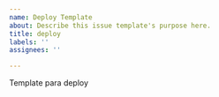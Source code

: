 ```yaml
---
name: Deploy Template
about: Describe this issue template's purpose here.
title: deploy
labels: ''
assignees: ''

---
```


Template para deploy
